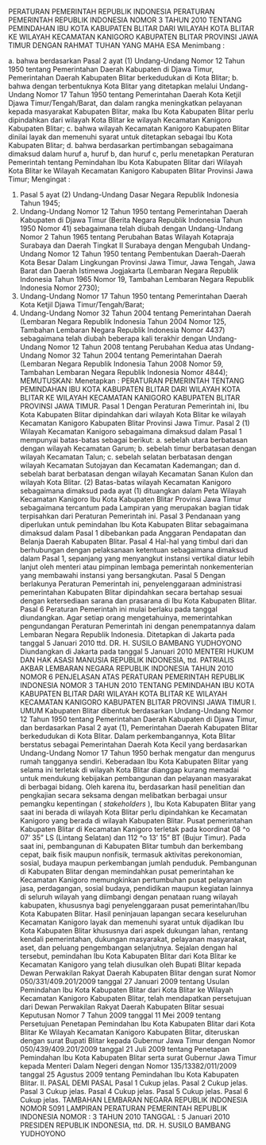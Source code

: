  PERATURAN PEMERINTAH REPUBLIK INDONESIA PERATURAN PEMERINTAH REPUBLIK INDONESIA NOMOR 3 TAHUN 2010 TENTANG PEMINDAHAN IBU KOTA KABUPATEN BLITAR DARI WILAYAH KOTA BLITAR KE WILAYAH KECAMATAN KANIGORO KABUPATEN BLITAR PROVINSI JAWA TIMUR
DENGAN RAHMAT TUHAN YANG MAHA ESA
Menimbang :

a. bahwa berdasarkan Pasal 2 ayat (1) Undang-Undang Nomor 12 Tahun 1950 tentang Pemerintahan Daerah Kabupaten di Djawa Timur, Pemerintahan Daerah Kabupaten Blitar berkedudukan di Kota Blitar;
b. bahwa dengan terbentuknya Kota Blitar yang ditetapkan melalui Undang-Undang Nomor 17 Tahun 1950 tentang Pemerintahan Daerah Kota Ketjil Djawa Timur/Tengah/Barat, dan dalam rangka meningkatkan pelayanan kepada masyarakat Kabupaten Blitar, maka Ibu Kota Kabupaten Blitar perlu dipindahkan dari wilayah Kota Blitar ke wilayah Kecamatan Kanigoro Kabupaten Blitar;
c. bahwa wilayah Kecamatan Kanigoro Kabupaten Blitar dinilai layak dan memenuhi syarat untuk ditetapkan sebagai Ibu Kota Kabupaten Blitar;
d. bahwa berdasarkan pertimbangan sebagaimana dimaksud dalam huruf a, huruf b, dan huruf c, perlu menetapkan Peraturan Pemerintah tentang Pemindahan Ibu Kota Kabupaten Blitar dari Wilayah Kota Blitar ke Wilayah Kecamatan Kanigoro Kabupaten Blitar Provinsi Jawa Timur;
Mengingat :

1. Pasal 5 ayat (2) Undang-Undang Dasar Negara Republik Indonesia Tahun 1945;
2. Undang-Undang Nomor 12 Tahun 1950 tentang Pemerintahan Daerah Kabupaten di Djawa Timur (Berita Negara Republik Indonesia Tahun 1950 Nomor 41) sebagaimana telah diubah dengan Undang-Undang Nomor 2 Tahun 1965 tentang Perubahan Batas Wilayah Kotapraja Surabaya dan Daerah Tingkat II Surabaya dengan Mengubah Undang-Undang Nomor 12 Tahun 1950 tentang Pembentukan Daerah-Daerah Kota Besar Dalam Lingkungan Provinsi Jawa Timur, Jawa Tengah, Jawa Barat dan Daerah Istimewa Jogjakarta (Lembaran Negara Republik Indonesia Tahun 1965 Nomor 19, Tambahan Lembaran Negara Republik Indonesia Nomor 2730);
3. Undang-Undang Nomor 17 Tahun 1950 tentang Pemerintahan Daerah Kota Ketjil Djawa Timur/Tengah/Barat;
4. Undang-Undang Nomor 32 Tahun 2004 tentang Pemerintahan Daerah (Lembaran Negara Republik Indonesia Tahun 2004 Nomor 125, Tambahan Lembaran Negara Republik Indonesia Nomor 4437) sebagaimana telah diubah beberapa kali terakhir dengan Undang-Undang Nomor 12 Tahun 2008 tentang Perubahan Kedua atas Undang-Undang Nomor 32 Tahun 2004 tentang Pemerintahan Daerah (Lembaran Negara Republik Indonesia Tahun 2008 Nomor 59, Tambahan Lembaran Negara Republik Indonesia Nomor 4844);
MEMUTUSKAN:
 Menetapkan : PERATURAN PEMERINTAH TENTANG PEMINDAHAN IBU KOTA KABUPATEN BLITAR DARI WILAYAH KOTA BLITAR KE WILAYAH KECAMATAN KANIGORO KABUPATEN BLITAR PROVINSI JAWA TIMUR.
Pasal 1
Dengan Peraturan Pemerintah ini, Ibu Kota Kabupaten Blitar dipindahkan dari wilayah Kota Blitar ke wilayah Kecamatan Kanigoro Kabupaten Blitar Provinsi Jawa Timur.
Pasal 2
(1) Wilayah Kecamatan Kanigoro sebagaimana dimaksud dalam Pasal 1 mempunyai batas-batas sebagai berikut:
a. sebelah utara berbatasan dengan wilayah Kecamatan Garum;
b. sebelah timur berbatasan dengan wilayah Kecamatan Talun;
c. sebelah selatan berbatasan dengan wilayah Kecamatan Sutojayan dan Kecamatan Kademangan; dan
d. sebelah barat berbatasan dengan wilayah Kecamatan Sanan Kulon dan wilayah Kota Blitar.
(2) Batas-batas wilayah Kecamatan Kanigoro sebagaimana dimaksud pada ayat (1) dituangkan dalam Peta Wilayah Kecamatan Kanigoro Ibu Kota Kabupaten Blitar Provinsi Jawa Timur sebagaimana tercantum pada Lampiran yang merupakan bagian tidak terpisahkan dari Peraturan Pemerintah ini.
Pasal 3
Pendanaan yang diperlukan untuk pemindahan Ibu Kota Kabupaten Blitar sebagaimana dimaksud dalam Pasal 1 dibebankan pada Anggaran Pendapatan dan Belanja Daerah Kabupaten Blitar.
Pasal 4
Hal-hal yang timbul dari dan berhubungan dengan pelaksanaan ketentuan sebagaimana dimaksud dalam Pasal 1, sepanjang yang menyangkut instansi vertikal diatur lebih lanjut oleh menteri atau pimpinan lembaga pemerintah nonkementerian yang membawahi instansi yang bersangkutan.
Pasal 5
Dengan berlakunya Peraturan Pemerintah ini, penyelenggaraan administrasi pemerintahan Kabupaten Blitar dipindahkan secara bertahap sesuai dengan ketersediaan sarana dan prasarana di Ibu Kota Kabupaten Blitar.
Pasal 6
Peraturan Pemerintah ini mulai berlaku pada tanggal diundangkan.
Agar setiap orang mengetahuinya, memerintahkan pengundangan Peraturan Pemerintah ini dengan penempatannya dalam Lembaran Negara Republik Indonesia. Ditetapkan di Jakarta pada tanggal 5 Januari 2010 ttd. DR. H. SUSILO BAMBANG YUDHOYONO Diundangkan di Jakarta pada tanggal 5 Januari 2010 MENTERI HUKUM DAN HAK ASASI MANUSIA REPUBLIK INDONESIA, ttd. PATRIALIS AKBAR LEMBARAN NEGARA REPUBLIK INDONESIA TAHUN 2010 NOMOR 6 PENJELASAN ATAS PERATURAN PEMERINTAH REPUBLIK INDONESIA NOMOR 3 TAHUN 2010 TENTANG PEMINDAHAN IBU KOTA KABUPATEN BLITAR DARI WILAYAH KOTA BLITAR KE WILAYAH KECAMATAN KANIGORO KABUPATEN BLITAR PROVINSI JAWA TIMUR I. UMUM Kabupaten Blitar dibentuk berdasarkan Undang-Undang Nomor 12 Tahun 1950 tentang Pemerintahan Daerah Kabupaten di Djawa Timur, dan berdasarkan Pasal 2 ayat (1), Pemerintahan Daerah Kabupaten Blitar berkedudukan di Kota Blitar. Dalam perkembangannya, Kota Blitar berstatus sebagai Pemerintahan Daerah Kota Kecil yang berdasarkan Undang-Undang Nomor 17 Tahun 1950 berhak mengatur dan mengurus rumah tangganya sendiri. Keberadaan Ibu Kota Kabupaten Blitar yang selama ini terletak di wilayah Kota Blitar dianggap kurang memadai untuk mendukung kebijakan pembangunan dan pelayanan masyarakat di berbagai bidang. Oleh karena itu, berdasarkan hasil penelitian dan pengkajian secara seksama dengan melibatkan berbagai unsur pemangku kepentingan ( _stakeholders_ ), Ibu Kota Kabupaten Blitar yang saat ini berada di wilayah Kota Blitar perlu dipindahkan ke Kecamatan Kanigoro yang berada di wilayah Kabupaten Blitar. Pusat pemerintahan Kabupaten Blitar di Kecamatan Kanigoro terletak pada koordinat 08 ^o 07’ 35” LS (Lintang Selatan) dan 112 ^o 13’ 15” BT (Bujur Timur). Pada saat ini, pembangunan di Kabupaten Blitar tumbuh dan berkembang cepat, baik fisik maupun nonfisik, termasuk aktivitas perekonomian, sosial, budaya maupun perkembangan jumlah penduduk. Pembangunan di Kabupaten Blitar dengan memindahkan pusat pemerintahan ke Kecamatan Kanigoro memungkinkan pertumbuhan pusat pelayanan jasa, perdagangan, sosial budaya, pendidikan maupun kegiatan lainnya di seluruh wilayah yang diimbangi dengan penataan ruang wilayah kabupaten, khususnya bagi penyelenggaraan pusat pemerintahan/Ibu Kota Kabupaten Blitar. Hasil peninjauan lapangan secara keseluruhan Kecamatan Kanigoro layak dan memenuhi syarat untuk dijadikan Ibu Kota Kabupaten Blitar khususnya dari aspek dukungan lahan, rentang kendali pemerintahan, dukungan masyarakat, pelayanan masyarakat, aset, dan peluang pengembangan selanjutnya. Sejalan dengan hal tersebut, pemindahan Ibu Kota Kabupaten Blitar dari Kota Blitar ke Kecamatan Kanigoro yang telah diusulkan oleh Bupati Blitar kepada Dewan Perwakilan Rakyat Daerah Kabupaten Blitar dengan surat Nomor 050/331/409.201/2009 tanggal 27 Januari 2009 tentang Usulan Pemindahan Ibu Kota Kabupaten Blitar dari Kota Blitar ke Wilayah Kecamatan Kanigoro Kabupaten Blitar, telah mendapatkan persetujuan dari Dewan Perwakilan Rakyat Daerah Kabupaten Blitar sesuai Keputusan Nomor 7 Tahun 2009 tanggal 11 Mei 2009 tentang Persetujuan Penetapan Pemindahan Ibu Kota Kabupaten Blitar dari Kota Blitar Ke Wilayah Kecamatan Kanigoro Kabupaten Blitar, diteruskan dengan surat Bupati Blitar kepada Gubernur Jawa Timur dengan Nomor 050/439/409.201/2009 tanggal 21 Juli 2009 tentang Penetapan Pemindahan Ibu Kota Kabupaten Blitar serta surat Gubernur Jawa Timur kepada Menteri Dalam Negeri dengan Nomor 135/13382/011/2009 tanggal 25 Agustus 2009 tentang Pemindahan Ibu Kota Kabupaten Blitar. II. PASAL DEMI PASAL
Pasal 1
Cukup jelas.
Pasal 2
Cukup jelas.
Pasal 3
Cukup jelas.
Pasal 4
Cukup jelas.
Pasal 5
Cukup jelas.
Pasal 6
Cukup jelas. TAMBAHAN LEMBARAN NEGARA REPUBLIK INDONESIA NOMOR 5091 LAMPIRAN PERATURAN PEMERINTAH REPUBLIK INDONESIA NOMOR : 3 TAHUN 2010 TANGGAL : 5 Januari 2010 PRESIDEN REPUBLIK INDONESIA, ttd. DR. H. SUSILO BAMBANG YUDHOYONO